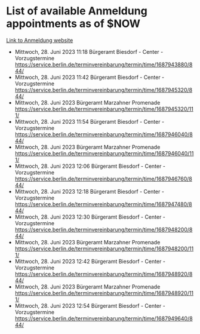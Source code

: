 # List of available Anmeldung appointments as of $NOW
[Link to Anmeldung website](https://service.berlin.de/terminvereinbarung/termin/tag.php?termin=1&anliegen[]=120686&dienstleisterlist=122210,122217,327316,122219,327312,122227,327314,122231,327346,122243,327348,122254,122252,329742,122260,329745,122262,329748,122271,327278,122273,327274,122277,327276,330436,122280,327294,122282,327290,122284,327292,122291,327270,122285,327266,122286,327264,122296,327268,150230,329760,122297,327286,122294,327284,122312,329763,122314,329775,122304,327330,122311,327334,122309,327332,317869,122281,327352,122279,329772,122283,122276,327324,122274,327326,122267,329766,122246,327318,122251,327320,122257,327322,122208,327298,122226,327300&herkunft=http%3A%2F%2Fservice.berlin.de%2Fdienstleistung%2F120686%2F)
- Mittwoch, 28. Juni 2023 11:18 Bürgeramt Biesdorf - Center - Vorzugstermine https://service.berlin.de/terminvereinbarung/termin/time/1687943880/844/
- Mittwoch, 28. Juni 2023 11:42 Bürgeramt Biesdorf - Center - Vorzugstermine https://service.berlin.de/terminvereinbarung/termin/time/1687945320/844/
- Mittwoch, 28. Juni 2023  Bürgeramt Marzahner Promenade https://service.berlin.de/terminvereinbarung/termin/time/1687945320/111/
- Mittwoch, 28. Juni 2023 11:54 Bürgeramt Biesdorf - Center - Vorzugstermine https://service.berlin.de/terminvereinbarung/termin/time/1687946040/844/
- Mittwoch, 28. Juni 2023  Bürgeramt Marzahner Promenade https://service.berlin.de/terminvereinbarung/termin/time/1687946040/111/
- Mittwoch, 28. Juni 2023 12:06 Bürgeramt Biesdorf - Center - Vorzugstermine https://service.berlin.de/terminvereinbarung/termin/time/1687946760/844/
- Mittwoch, 28. Juni 2023 12:18 Bürgeramt Biesdorf - Center - Vorzugstermine https://service.berlin.de/terminvereinbarung/termin/time/1687947480/844/
- Mittwoch, 28. Juni 2023 12:30 Bürgeramt Biesdorf - Center - Vorzugstermine https://service.berlin.de/terminvereinbarung/termin/time/1687948200/844/
- Mittwoch, 28. Juni 2023  Bürgeramt Marzahner Promenade https://service.berlin.de/terminvereinbarung/termin/time/1687948200/111/
- Mittwoch, 28. Juni 2023 12:42 Bürgeramt Biesdorf - Center - Vorzugstermine https://service.berlin.de/terminvereinbarung/termin/time/1687948920/844/
- Mittwoch, 28. Juni 2023  Bürgeramt Marzahner Promenade https://service.berlin.de/terminvereinbarung/termin/time/1687948920/111/
- Mittwoch, 28. Juni 2023 12:54 Bürgeramt Biesdorf - Center - Vorzugstermine https://service.berlin.de/terminvereinbarung/termin/time/1687949640/844/
